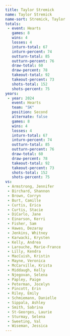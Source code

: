 ```yaml
---
title: Taylor Stremick
name: Taylor Stremick
name-sort: Stremick, Taylor
totals:
 - event: Hearts
   games: 8
   wins: 4
   losses: 4
   inturn-total: 67
   inturn-percent: 74
   outturn-total: 85
   outturn-percent: 76
   draw-total: 60
   draw-percent: 78
   takeout-total: 92
   takeout-percent: 73
   shots-total: 152
   shots-percent: 75
years:
 - year: 2024
   event: Hearts
   team: "SK"
   position: Second
   alternate: false
   games: 8
   wins: 4
   losses: 4
   inturn-total: 67
   inturn-percent: 74
   outturn-total: 85
   outturn-percent: 76
   draw-total: 60
   draw-percent: 78
   takeout-total: 92
   takeout-percent: 73
   shots-total: 152
   shots-percent: 75
vs:
 - Armstrong, Jennifer
 - Birchard, Shannon
 - Brown, Corryn
 - Burt, Camille
 - Curtis, Erica
 - Curtis, Stacie
 - DiCarlo, Jane
 - Einarson, Kerri
 - Fisher, Sam
 - Hawes, Dezaray
 - Jenkins, Whitney
 - Karwacki, Krysten
 - Kelly, Andrea
 - Larouche, Marie-France
 - Lilly, Kendra
 - MacCuish, Kristin
 - Mayne, Veronica
 - McCarville, Krista
 - Middaugh, Kelly
 - Njegovan, Selena
 - Papley, Paige
 - Peterman, Jocelyn
 - Pincott, Erin
 - Riley, Emily
 - Schmiemann, Danielle
 - Sippala, Ashley
 - Smith, Sabrina
 - St-Georges, Laurie
 - Sturmay, Selena
 - Sweeting, Val
 - Wiseman, Jessica
---
```

